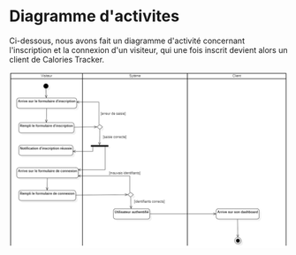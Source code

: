 # Diagramme d'activites

Ci-dessous, nous avons fait un diagramme d'activité concernant l'inscription et la connexion d'un visiteur, qui une fois inscrit devient alors un client de Calories Tracker.

![Diagramme d'actvités  ](../../assets/images/activity-authentification.png)